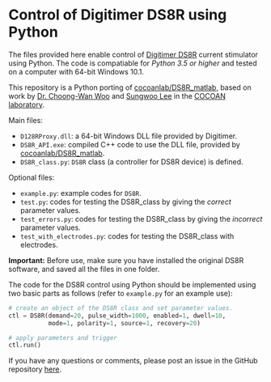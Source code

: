 # Control of Digitimer DS8R using Python

The files provided here enable control of [Digitimer DS8R][ds8r] current stimulator using Python.
The code is compatiable for *Python 3.5 or higher* and tested on a computer with 64-bit Windows 10.1.

This repository is a Python porting of [cocoanlab/DS8R_matlab][ds8r-matlab], based on work by [Dr. Choong-Wan Woo][choongwan-woo] and [Sungwoo Lee][sungwoo-lee] in the [COCOAN laboratory][cocoanlab].

[ds8r]: https://digitimer.com/products/human-neurophysiology/peripheral-stimulators-2/ds8/
[ds8r-matlab]: https://github.com/cocoanlab/DS8R_matlab
[choongwan-woo]: https://github.com/wanirepo
[sungwoo-lee]: https://github.com/Sungwoo-Lee
[cocoanlab]: https://cocoanlab.github.io/

Main files:

* `D128RProxy.dll`: a 64-bit Windows DLL file provided by Digitimer.
* `DS8R_API.exe`: compiled C++ code to use the DLL file, provided by [cocoanlab/DS8R_matlab][ds8r-matlab].
* `DS8R_class.py`: `DS8R` class (a controller for DS8R device) is defined.

Optional files:

* `example.py`: example codes for `DS8R`.
* `test.py`: codes for testing the DS8R_class by giving the *correct* parameter values.
* `test_errors.py`: codes for testing the DS8R_class by giving the *incorrect* parameter values.
* `test_with_electrodes.py`: codes for testing the DS8R_class with electrodes.

**Important:** Before use, make sure you have installed the original DS8R software, and saved all the files in one folder.

The code for the DS8R control using Python should be implemented using two basic parts as follows (refer to `example.py` for an example use):  

```python
# create an object of the DS8R class and set parameter values.
ctl = DS8R(demand=20, pulse_width=1000, enabled=1, dwell=10,
           mode=1, polarity=1, source=1, recovery=20)

# apply parameters and trigger
ctl.run()
```

If you have any questions or comments, please post an issue in the GitHub repository [here][github-issue].

[github-issue]: https://github.com/CCS-Lab/DS8R_python/issues
